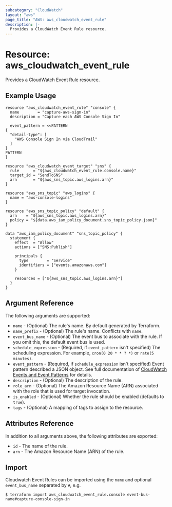```yaml
---
subcategory: "CloudWatch"
layout: "aws"
page_title: "AWS: aws_cloudwatch_event_rule"
description: |-
  Provides a CloudWatch Event Rule resource.
---
```


# Resource: aws_cloudwatch_event_rule

Provides a CloudWatch Event Rule resource.

## Example Usage

```hcl
resource "aws_cloudwatch_event_rule" "console" {
  name        = "capture-aws-sign-in"
  description = "Capture each AWS Console Sign In"

  event_pattern = <<PATTERN
{
  "detail-type": [
    "AWS Console Sign In via CloudTrail"
  ]
}
PATTERN
}

resource "aws_cloudwatch_event_target" "sns" {
  rule      = "${aws_cloudwatch_event_rule.console.name}"
  target_id = "SendToSNS"
  arn       = "${aws_sns_topic.aws_logins.arn}"
}

resource "aws_sns_topic" "aws_logins" {
  name = "aws-console-logins"
}

resource "aws_sns_topic_policy" "default" {
  arn    = "${aws_sns_topic.aws_logins.arn}"
  policy = "${data.aws_iam_policy_document.sns_topic_policy.json}"
}

data "aws_iam_policy_document" "sns_topic_policy" {
  statement {
    effect  = "Allow"
    actions = ["SNS:Publish"]

    principals {
      type        = "Service"
      identifiers = ["events.amazonaws.com"]
    }

    resources = ["${aws_sns_topic.aws_logins.arn}"]
  }
}
```

## Argument Reference

The following arguments are supported:

* `name` - (Optional) The rule's name. By default generated by Terraform.
* `name_prefix` - (Optional) The rule's name. Conflicts with `name`.
* `event_bus_name` - (Optional) The event bus to associate with the rule. If you omit this, the default event bus is used.
* `schedule_expression` - (Required, if `event_pattern` isn't specified) The scheduling expression.
	For example, `cron(0 20 * * ? *)` or `rate(5 minutes)`.
* `event_pattern` - (Required, if `schedule_expression` isn't specified) Event pattern
	described a JSON object.
	See full documentation of [CloudWatch Events and Event Patterns](http://docs.aws.amazon.com/AmazonCloudWatch/latest/DeveloperGuide/CloudWatchEventsandEventPatterns.html) for details.
* `description` - (Optional) The description of the rule.
* `role_arn` - (Optional) The Amazon Resource Name (ARN) associated with the role that is used for target invocation.
* `is_enabled` - (Optional) Whether the rule should be enabled (defaults to `true`).
* `tags` - (Optional) A mapping of tags to assign to the resource.

## Attributes Reference

In addition to all arguments above, the following attributes are exported:

* `id` - The name of the rule.
* `arn` - The Amazon Resource Name (ARN) of the rule.


## Import

Cloudwatch Event Rules can be imported using the `name` and optional `event_bus_name` separated by `#`, e.g.

```
$ terraform import aws_cloudwatch_event_rule.console event-bus-name#capture-console-sign-in
```
